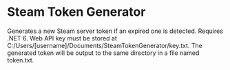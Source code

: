 # Steam Token Generator
 Generates a new Steam server token if an expired one is detected. Requires .NET 6. Web API key must be stored at C:/Users/[username]/Documents/SteamTokenGenerator/key.txt. The generated token will be output to the same directory in a file named token.txt.
